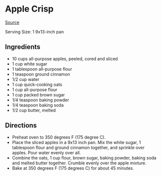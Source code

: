 # Apple Crisp

[Source](http://allrecipes.com/recipe/apple-crisp-ii/detail.aspx)

Serving Size: 1 9x13-inch pan

## Ingredients

* 10 cups all-purpose apples, peeled, cored and sliced
* 1 cup white sugar
* 1 tablespoon all-purpose flour
* 1 teaspoon ground cinnamon
* 1/2 cup water
* 1 cup quick-cooking oats
* 1 cup all-purpose flour
* 1 cup packed brown sugar
* 1/4 teaspoon baking powder
* 1/4 teaspoon baking soda
* 1/2 cup butter, melted

## Directions

* Preheat oven to 350 degrees F (175 degree C).
* Place the sliced apples in a 9x13 inch pan. Mix the white sugar, 1
tablespoon flour and ground cinnamon together, and sprinkle over apples.
Pour water evenly over all.
* Combine the oats, 1 cup flour, brown sugar, baking powder, baking soda
and melted butter together. Crumble evenly over the apple mixture.
* Bake at 350 degrees F (175 degrees C) for about 45 minutes.
